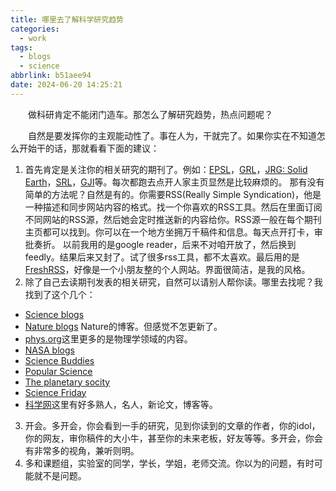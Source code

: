 ```yaml
---
title: 哪里去了解科学研究趋势
categories:
  - work
tags:
  - blogs
  - science
abbrlink: b51aee94
date: 2024-06-20 14:25:21
---
```

&emsp;&emsp;做科研肯定不能闭门造车。那怎么了解研究趋势，热点问题呢？
<!--less-->
&emsp;&emsp;自然是要发挥你的主观能动性了。事在人为，干就完了。如果你实在不知道怎么开始干的话，那就看看下面的建议：
1. 首先肯定是关注你的相关研究的期刊了。例如：[EPSL](https://www.sciencedirect.com/journal/earth-and-planetary-science-letters)，[GRL](https://agupubs.onlinelibrary.wiley.com/journal/19448007)，[JRG: Solid Earth](https://agupubs.onlinelibrary.wiley.com/journal/21699356)，[SRL](https://www.seismosoc.org/publications/srl/)，[GJI](https://academic.oup.com/gji/)等。每次都跑去点开人家主页显然是比较麻烦的。
那有没有简单的方法呢？自然是有的。你需要RSS(Really Simple Syndication)，他是一种描述和同步网站内容的格式。找一个你喜欢的RSS工具。然后在里面订阅不同网站的RSS源，然后她会定时推送新的内容给你。RSS源一般在每个期刊主页都可以找到。你可以在一个地方坐拥万千稿件和信息。每天点开打卡，审批奏折。
以前我用的是google reader，后来不对咱开放了，然后换到feedly。结果后来又封了。试了很多rss工具，都不太喜欢。最后用的是[FreshRSS](https://rss.othing.xyz/)，好像是一个小朋友整的个人网站。界面很简洁，是我的风格。
2. 除了自己去读期刊发表的相关研究，自然可以请别人帮你读。哪里去找呢？我找到了这个几个：
 - [Science blogs](https://www.science.org/blogs)
 - [Nature blogs](https://blogs.nature.com/) Nature的博客。但感觉不怎更新了。
 - [phys.org](https://phys.org/)这里更多的是物理学领域的内容。
 - [NASA blogs](https://blogs.nasa.gov/)
 - [Science Buddies](https://www.sciencebuddies.org/)
 - [Popular Science](https://www.popsci.com/)
 - [The planetary socity](https://www.planetary.org/articles)
 - [Science Friday](https://www.sciencefriday.com/series/educator-collaborative/)
 - [科学网](https://blog.sciencenet.cn/blog.php)这里有好多熟人，名人，新论文，博客等。
3. 开会。多开会，你会看到一手的研究，见到你读到的文章的作者，你的idol，你的网友，审你稿件的大小牛，甚至你的未来老板，好友等等。多开会，你会有非常多的视角，兼听则明。
4. 多和课题组，实验室的同学，学长，学姐，老师交流。你以为的问题，有时可能就不是问题。
